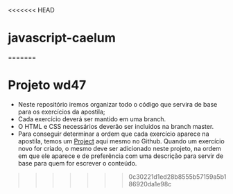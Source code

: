 <<<<<<< HEAD
# javascript-caelum
=======
# Projeto wd47

- Neste repositório iremos organizar todo o código que servira de base para os exercícios da apostila;
- Cada exercício deverá ser mantido em uma branch. 
- O HTML e CSS necessários deverão ser incluidos na branch master.
- Para conseguir determinar a ordem que cada exercício aparece na apostila, temos um [Project](https://github.com/caelum/projeto-wd47/projects/1) aqui mesmo no Github. Quando um exercício novo for criado, o mesmo deve ser adicionado neste projeto, na ordem em que ele aparece e de preferência com uma descrição para servir de base para quem for escrever o conteúdo.
>>>>>>> 0c30221d1ed28b8555b57159a5b186920da1e98c
